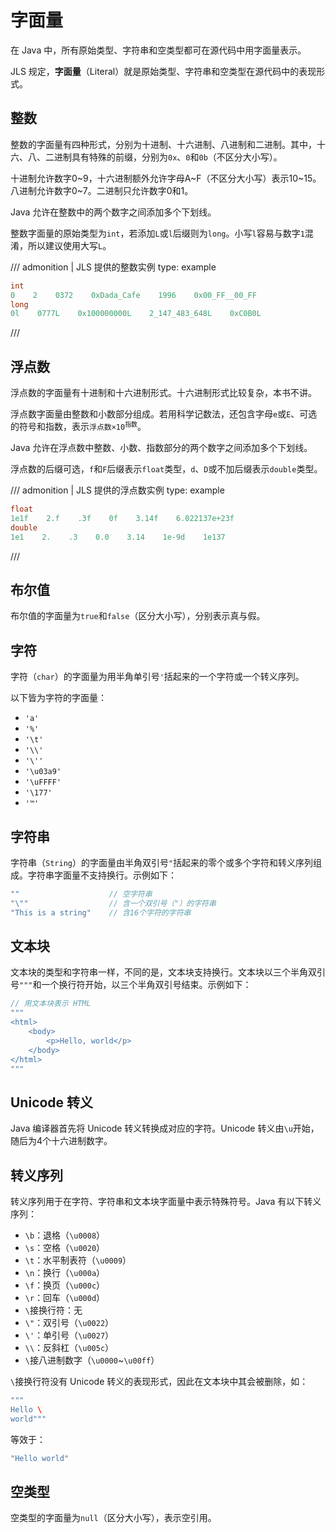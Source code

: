 # 字面量

在 Java 中，所有原始类型、字符串和空类型都可在源代码中用字面量表示。

JLS 规定，**字面量**（Literal）就是原始类型、字符串和空类型在源代码中的表现形式。

## 整数

整数的字面量有四种形式，分别为十进制、十六进制、八进制和二进制。其中，十六、八、二进制具有特殊的前缀，分别为`0x`、`0`和`0b`（不区分大小写）。

十进制允许数字0\~9，十六进制额外允许字母A\~F（不区分大小写）表示10\~15。八进制允许数字0~7。二进制只允许数字0和1。

Java 允许在整数中的两个数字之间添加多个下划线。

整数字面量的原始类型为`int`，若添加`L`或`l`后缀则为`long`。小写`l`容易与数字`1`混淆，所以建议使用大写`L`。

/// admonition | JLS 提供的整数实例
    type: example
```java
int
0    2    0372    0xDada_Cafe    1996    0x00_FF__00_FF
long
0l    0777L    0x100000000L    2_147_483_648L    0xC0B0L
```
///

## 浮点数

浮点数的字面量有十进制和十六进制形式。十六进制形式比较复杂，本书不讲。

浮点数字面量由整数和小数部分组成。若用科学记数法，还包含字母`e`或`E`、可选的符号和指数，表示<code>浮点数&times;10<sup>指数</sup></code>。

Java 允许在浮点数中整数、小数、指数部分的两个数字之间添加多个下划线。

浮点数的后缀可选，`f`和`F`后缀表示`float`类型，`d`、`D`或不加后缀表示`double`类型。

/// admonition | JLS 提供的浮点数实例
    type: example
```java
float
1e1f    2.f    .3f    0f    3.14f    6.022137e+23f
double
1e1    2.    .3    0.0    3.14    1e-9d    1e137
```
///

## 布尔值

布尔值的字面量为`true`和`false`（区分大小写），分别表示真与假。

## 字符

字符（`char`）的字面量为用半角单引号`'`括起来的一个字符或一个转义序列。

以下皆为字符的字面量：

- `'a'`
- `'%'`
- `'\t'`
- `'\\'`
- `'\''`
- `'\u03a9'`
- `'\uFFFF'`
- `'\177'`
- `'™'`

## 字符串

字符串（`String`）的字面量由半角双引号`"`括起来的零个或多个字符和转义序列组成。字符串字面量不支持换行。示例如下：

```java
""                    // 空字符串
"\""                  // 含一个双引号（"）的字符串
"This is a string"    // 含16个字符的字符串
```

## 文本块

文本块的类型和字符串一样，不同的是，文本块支持换行。文本块以三个半角双引号`"""`和一个换行符开始，以三个半角双引号结束。示例如下：

```java
// 用文本块表示 HTML
"""
<html>
    <body>
        <p>Hello, world</p>
    </body>
</html>
"""
```

## Unicode 转义

Java 编译器首先将 Unicode 转义转换成对应的字符。Unicode 转义由`\u`开始，随后为4个十六进制数字。

## 转义序列

转义序列用于在字符、字符串和文本块字面量中表示特殊符号。Java 有以下转义序列：

- `\b`：退格（`\u0008`）
- `\s`：空格（`\u0020`）
- `\t`：水平制表符（`\u0009`）
- `\n`：换行（`\u000a`）
- `\f`：换页（`\u000c`）
- `\r`：回车（`\u000d`）
- `\`接换行符：无
- `\"`：双引号（`\u0022`）
- `\'`：单引号（`\u0027`）
- `\\`：反斜杠（`\u005c`）
- `\`接八进制数字（`\u0000`~`\u00ff`）

`\`接换行符没有 Unicode 转义的表现形式，因此在文本块中其会被删除，如：

```java
"""
Hello \
world"""
```

等效于：

```java
"Hello world"
```

## 空类型

空类型的字面量为`null`（区分大小写），表示空引用。
